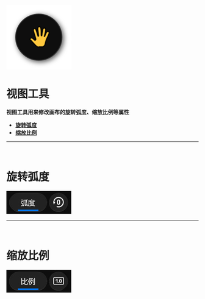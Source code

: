 ![Image](Images/Tools_ViewTool.png)
# **视图工具**
**视图工具用来修改画布的旋转弧度、缩放比例等属性**
- [**旋转弧度**](#旋转弧度)
- [**缩放比例**](#缩放比例)


---
<br/>

# **旋转弧度**
![Image](Images/Tools_ViewTool_Radian.jpg)


---
<br/>

# **缩放比例**
![Image](Images/Tools_ViewTool_Scale.jpg)